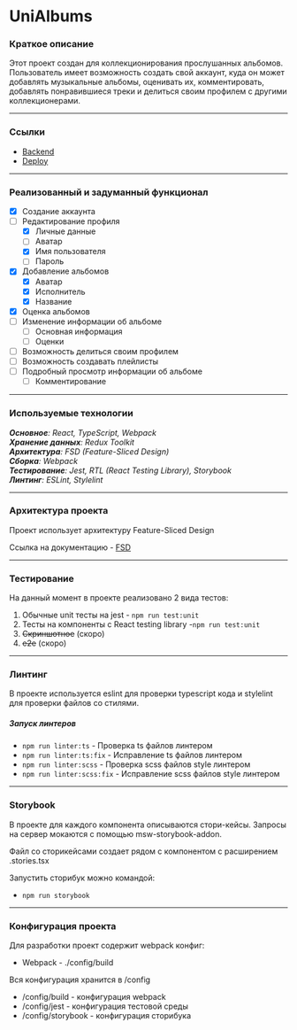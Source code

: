# UniAlbums

### Краткое описание
<p>Этот проект создан для коллекционирования прослушанных альбомов. 
Пользователь имеет возможность создать свой аккаунт, куда он может добавлять 
музыкальные альбомы, оценивать их, комментировать, добавлять 
понравившиеся треки и делиться своим профилем с другими коллекционерами.</p>

----

### Ссылки

* [Backend](https://github.com/tonymal13/unialbums-backend)
* [Deploy](http://89.111.172.174/home)

----

### Реализованный и задуманный функционал

- [x] Создание аккаунта
- [ ] Редактирование профиля
  - [x] Личные данные
  - [ ] Аватар
  - [x] Имя пользователя
  - [ ] Пароль
- [x] Добавление альбомов
  - [x] Аватар
  - [x] Исполнитель
  - [x] Название
- [x] Оценка альбомов
- [ ] Изменение информации об альбоме
  - [ ] Основная информация
  - [ ] Оценки
- [ ] Возможность делиться своим профилем
- [ ] Возможность создавать плейлисты
- [ ] Подробный просмотр информации об альбоме
  - [ ] Комментирование

----

### Используемые технологии
_**Основное**: React, TypeScript, Webpack_  
_**Хранение данных**: Redux Toolkit_  
_**Архитектура**: FSD (Feature-Sliced Design)_  
_**Сборка**: Webpack_  
_**Тестирование**: Jest, RTL (React Testing Library), Storybook_  
_**Линтинг**: ESLint, Stylelint_  

----

### Архитектура проекта
<p>Проект использует архитектуру Feature-Sliced Design</p>

Ссылка на документацию - [FSD](https://feature-sliced.design/docs/get-started/tutorial)

----

### Тестирование
<p>На данный момент в проекте реализовано 2 вида тестов:</p>

1) Обычные unit тесты на jest - `npm run test:unit`
2) Тесты на компоненты с React testing library -`npm run test:unit`
3) ~~Скриншотное~~ (скоро)
4) ~~e2e~~ (скоро)

----

### Линтинг

В проекте используется eslint для проверки typescript кода и stylelint для проверки файлов со стилями.

##### Запуск линтеров
- `npm run linter:ts` - Проверка ts файлов линтером
- `npm run linter:ts:fix` - Исправление ts файлов линтером
- `npm run linter:scss` - Проверка scss файлов style линтером
- `npm run linter:scss:fix` - Исправление scss файлов style линтером

----

### Storybook

В проекте для каждого компонента описываются стори-кейсы.
Запросы на сервер мокаются с помощью msw-storybook-addon.

Файл со сторикейсами создает рядом с компонентом с расширением .stories.tsx

Запустить сторибук можно командой:
- `npm run storybook`

----

### Конфигурация проекта

Для разработки проект содержит webpack конфиг:   
* Webpack - ./config/build


Вся конфигурация хранится в /config
- /config/build - конфигурация webpack
- /config/jest - конфигурация тестовой среды
- /config/storybook - конфигурация сторибука
